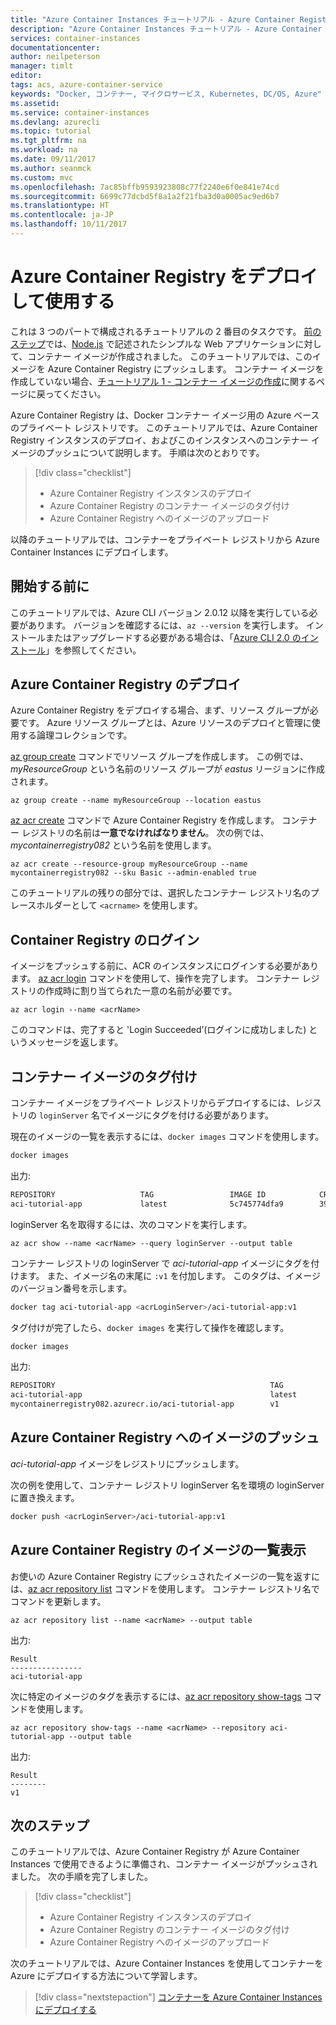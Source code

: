 ```yaml
---
title: "Azure Container Instances チュートリアル - Azure Container Registry の準備 | Microsoft Docs"
description: "Azure Container Instances チュートリアル - Azure Container Registry の準備"
services: container-instances
documentationcenter: 
author: neilpeterson
manager: timlt
editor: 
tags: acs, azure-container-service
keywords: "Docker, コンテナー, マイクロサービス, Kubernetes, DC/OS, Azure"
ms.assetid: 
ms.service: container-instances
ms.devlang: azurecli
ms.topic: tutorial
ms.tgt_pltfrm: na
ms.workload: na
ms.date: 09/11/2017
ms.author: seanmck
ms.custom: mvc
ms.openlocfilehash: 7ac85bffb9593923808c77f2240e6f0e841e74cd
ms.sourcegitcommit: 6699c77dcbd5f8a1a2f21fba3d0a0005ac9ed6b7
ms.translationtype: HT
ms.contentlocale: ja-JP
ms.lasthandoff: 10/11/2017
---
```

# <a name="deploy-and-use-azure-container-registry"></a>Azure Container Registry をデプロイして使用する

これは 3 つのパートで構成されるチュートリアルの 2 番目のタスクです。 [前のステップ](./container-instances-tutorial-prepare-app.md)では、[Node.js](http://nodejs.org) で記述されたシンプルな Web アプリケーションに対して、コンテナー イメージが作成されました。 このチュートリアルでは、このイメージを Azure Container Registry にプッシュします。 コンテナー イメージを作成していない場合、[チュートリアル 1 - コンテナー イメージの作成](./container-instances-tutorial-prepare-app.md)に関するページに戻ってください。 

Azure Container Registry は、Docker コンテナー イメージ用の Azure ベースのプライベート レジストリです。 このチュートリアルでは、Azure Container Registry インスタンスのデプロイ、およびこのインスタンスへのコンテナー イメージのプッシュについて説明します。 手順は次のとおりです。

> [!div class="checklist"]
> * Azure Container Registry インスタンスのデプロイ
> * Azure Container Registry のコンテナー イメージのタグ付け
> * Azure Container Registry へのイメージのアップロード

以降のチュートリアルでは、コンテナーをプライベート レジストリから Azure Container Instances にデプロイします。

## <a name="before-you-begin"></a>開始する前に

このチュートリアルでは、Azure CLI バージョン 2.0.12 以降を実行している必要があります。 バージョンを確認するには、`az --version` を実行します。 インストールまたはアップグレードする必要がある場合は、「[Azure CLI 2.0 のインストール]( /cli/azure/install-azure-cli)」を参照してください。

## <a name="deploy-azure-container-registry"></a>Azure Container Registry のデプロイ

Azure Container Registry をデプロイする場合、まず、リソース グループが必要です。 Azure リソース グループとは、Azure リソースのデプロイと管理に使用する論理コレクションです。

[az group create](/cli/azure/group#create) コマンドでリソース グループを作成します。 この例では、*myResourceGroup* という名前のリソース グループが *eastus* リージョンに作成されます。

```azurecli
az group create --name myResourceGroup --location eastus
```

[az acr create](/cli/azure/acr#create) コマンドで Azure Container Registry を作成します。 コンテナー レジストリの名前は**一意でなければなりません**。 次の例では、*mycontainerregistry082* という名前を使用します。

```azurecli
az acr create --resource-group myResourceGroup --name mycontainerregistry082 --sku Basic --admin-enabled true
```

このチュートリアルの残りの部分では、選択したコンテナー レジストリ名のプレースホルダーとして `<acrname>` を使用します。

## <a name="container-registry-login"></a>Container Registry のログイン

イメージをプッシュする前に、ACR のインスタンスにログインする必要があります。 [az acr login](https://docs.microsoft.com/en-us/cli/azure/acr#az_acr_login) コマンドを使用して、操作を完了します。 コンテナー レジストリの作成時に割り当てられた一意の名前が必要です。

```azurecli
az acr login --name <acrName>
```

このコマンドは、完了すると 'Login Succeeded’(ログインに成功しました) というメッセージを返します。

## <a name="tag-container-image"></a>コンテナー イメージのタグ付け

コンテナー イメージをプライベート レジストリからデプロイするには、レジストリの `loginServer` 名でイメージにタグを付ける必要があります。

現在のイメージの一覧を表示するには、`docker images` コマンドを使用します。

```bash
docker images
```

出力:

```bash
REPOSITORY                   TAG                 IMAGE ID            CREATED              SIZE
aci-tutorial-app             latest              5c745774dfa9        39 seconds ago       68.1 MB
```

loginServer 名を取得するには、次のコマンドを実行します。

```azurecli
az acr show --name <acrName> --query loginServer --output table
```

コンテナー レジストリの loginServer で *aci-tutorial-app* イメージにタグを付けます。 また、イメージ名の末尾に `:v1` を付加します。 このタグは、イメージのバージョン番号を示します。

```bash
docker tag aci-tutorial-app <acrLoginServer>/aci-tutorial-app:v1
```

タグ付けが完了したら、`docker images` を実行して操作を確認します。

```bash
docker images
```

出力:

```bash
REPOSITORY                                                TAG                 IMAGE ID            CREATED             SIZE
aci-tutorial-app                                          latest              5c745774dfa9        39 seconds ago      68.1 MB
mycontainerregistry082.azurecr.io/aci-tutorial-app        v1                  a9dace4e1a17        7 minutes ago       68.1 MB
```

## <a name="push-image-to-azure-container-registry"></a>Azure Container Registry へのイメージのプッシュ

*aci-tutorial-app* イメージをレジストリにプッシュします。

次の例を使用して、コンテナー レジストリ loginServer 名を環境の loginServer に置き換えます。

```bash
docker push <acrLoginServer>/aci-tutorial-app:v1
```

## <a name="list-images-in-azure-container-registry"></a>Azure Container Registry のイメージの一覧表示

お使いの Azure Container Registry にプッシュされたイメージの一覧を返すには、[az acr repository list](/cli/azure/acr/repository#list) コマンドを使用します。 コンテナー レジストリ名でコマンドを更新します。

```azurecli
az acr repository list --name <acrName> --output table
```

出力:

```azurecli
Result
----------------
aci-tutorial-app
```

次に特定のイメージのタグを表示するには、[az acr repository show-tags](/cli/azure/acr/repository#show-tags) コマンドを使用します。

```azurecli
az acr repository show-tags --name <acrName> --repository aci-tutorial-app --output table
```

出力:

```azurecli
Result
--------
v1
```

## <a name="next-steps"></a>次のステップ

このチュートリアルでは、Azure Container Registry が Azure Container Instances で使用できるように準備され、コンテナー イメージがプッシュされました。 次の手順を完了しました。

> [!div class="checklist"]
> * Azure Container Registry インスタンスのデプロイ
> * Azure Container Registry のコンテナー イメージのタグ付け
> * Azure Container Registry へのイメージのアップロード

次のチュートリアルでは、Azure Container Instances を使用してコンテナーを Azure にデプロイする方法について学習します。

> [!div class="nextstepaction"]
> [コンテナーを Azure Container Instances にデプロイする](./container-instances-tutorial-deploy-app.md)
